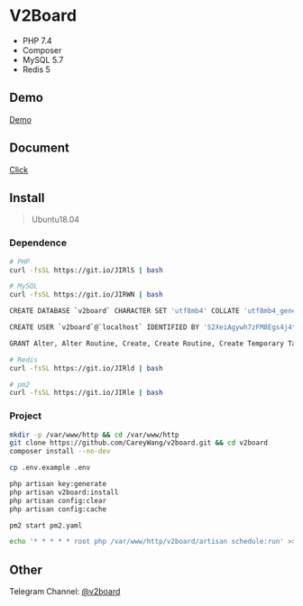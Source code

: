 # **V2Board**

- PHP 7.4
- Composer
- MySQL 5.7
- Redis 5

## Demo
[Demo](https://v2board.com)

## Document
[Click](https://docs.v2board.com)

## Install

> Ubuntu18.04


### Dependence

```bash
# PHP
curl -fsSL https://git.io/JIRlS | bash 

# MySQL
curl -fsSL https://git.io/JIRWN | bash 

CREATE DATABASE `v2board` CHARACTER SET 'utf8mb4' COLLATE 'utf8mb4_general_ci';

CREATE USER `v2board`@`localhost` IDENTIFIED BY 'S2XeiAgywh7zFM8Egs4j4t1RWJusgu';

GRANT Alter, Alter Routine, Create, Create Routine, Create Temporary Tables, Create View, Delete, Drop, Event, Execute, Index, Insert, Lock Tables, References, Select, Show View, Trigger, Update ON `v2board`.* TO `v2board`@`localhost`;

# Redis
curl -fsSL https://git.io/JIRld | bash 

# pm2 
curl -fsSL https://git.io/JIRle | bash 
```

### Project

```bash
mkdir -p /var/www/http && cd /var/www/http 
git clone https://github.com/CareyWang/v2board.git && cd v2board 
composer install --no-dev

cp .env.example .env 

php artisan key:generate 
php artisan v2board:install 
php artisan config:clear 
php artisan config:cache

pm2 start pm2.yaml 

echo '* * * * * root php /var/www/http/v2board/artisan schedule:run' >> /etc/crontab 
```

## Other
Telegram Channel: [@v2board](https://t.me/v2board)
